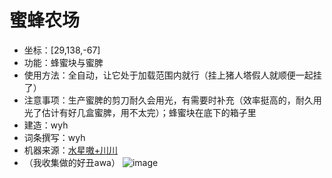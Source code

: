 # 蜜蜂农场
- 坐标：[29,138,-67]
- 功能：蜂蜜块与蜜脾
- 使用方法：全自动，让它处于加载范围内就行（挂上猪人塔假人就顺便一起挂了）
- 注意事项：生产蜜脾的剪刀耐久会用光，有需要时补充（效率挺高的，耐久用光了估计有好几盒蜜脾，用不太完）；蜂蜜块在底下的箱子里
- 建造：wyh
- 词条撰写：wyh
- 机器来源：[水星嗷+川川](https://www.bilibili.com/video/BV1SY4y1v7sd/)
- （我收集做的好丑awa）
![image](https://github.com/user-attachments/assets/eee40227-5423-4660-8342-3f9a15422ba0)
